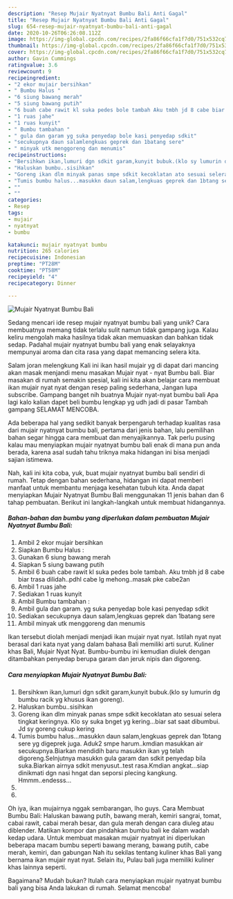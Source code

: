```yaml
---
description: "Resep Mujair Nyatnyat Bumbu Bali Anti Gagal"
title: "Resep Mujair Nyatnyat Bumbu Bali Anti Gagal"
slug: 654-resep-mujair-nyatnyat-bumbu-bali-anti-gagal
date: 2020-10-26T06:26:08.112Z
image: https://img-global.cpcdn.com/recipes/2fa86f66cfa1f7d0/751x532cq70/mujair-nyatnyat-bumbu-bali-foto-resep-utama.jpg
thumbnail: https://img-global.cpcdn.com/recipes/2fa86f66cfa1f7d0/751x532cq70/mujair-nyatnyat-bumbu-bali-foto-resep-utama.jpg
cover: https://img-global.cpcdn.com/recipes/2fa86f66cfa1f7d0/751x532cq70/mujair-nyatnyat-bumbu-bali-foto-resep-utama.jpg
author: Gavin Cummings
ratingvalue: 3.6
reviewcount: 9
recipeingredient:
- "2 ekor mujair bersihkan"
- " Bumbu Halus "
- "6 siung bawang merah"
- "5 siung bawang putih"
- "6 buah cabe rawit kl suka pedes bole tambah Aku tmbh jd 8 cabe biar trasa dilidahpdhl cabe lg mehongmasak pke cabe2an"
- "1 ruas jahe"
- "1 ruas kunyit"
- " Bumbu tambahan "
- " gula dan garam yg suka penyedap bole kasi penyedap sdkit"
- "secukupnya daun salamlengkuas geprek dan 1batang sere"
- " minyak utk menggoreng dan menumis"
recipeinstructions:
- "Bersihkwn ikan,lumuri dgn sdkit garam,kunyit bubuk.(klo sy lumurin dg bumbu racik yg khusus ikan goreng)."
- "Haluskan bumbu..sisihkan"
- "Goreng ikan dlm minyak panas smpe sdkit kecoklatan ato sesuai selera tingkat keringnya. Klo sy suka bnget yg kering...biar sat saat dibumbui. Jd sy goreng cukup kering"
- "Tumis bumbu halus...masukkn daun salam,lengkuas geprek dan 1btang sere yg digeprek juga. Aduk2 smpe harum..kmdian masukkan air secukupnya.Biarkan mendidih baru masukkn ikan yg telah digoreng.Selnjutnya masukkn gula garam dan sdkit penyedap bila suka.Biarkan airnya sdkit menyusut..test rasa.Kmdian angkat...siap dinikmati dgn nasi hngat dan seporsi plecing kangkung. Hmmm..endesss..."
- ""
- ""
categories:
- Resep
tags:
- mujair
- nyatnyat
- bumbu

katakunci: mujair nyatnyat bumbu 
nutrition: 265 calories
recipecuisine: Indonesian
preptime: "PT28M"
cooktime: "PT58M"
recipeyield: "4"
recipecategory: Dinner

---
```



![Mujair Nyatnyat Bumbu Bali](https://img-global.cpcdn.com/recipes/2fa86f66cfa1f7d0/751x532cq70/mujair-nyatnyat-bumbu-bali-foto-resep-utama.jpg)

Sedang mencari ide resep mujair nyatnyat bumbu bali yang unik? Cara membuatnya memang tidak terlalu sulit namun tidak gampang juga. Kalau keliru mengolah maka hasilnya tidak akan memuaskan dan bahkan tidak sedap. Padahal mujair nyatnyat bumbu bali yang enak selayaknya mempunyai aroma dan cita rasa yang dapat memancing selera kita.

Salam joran melengkung Kali ini ikan hasil mujair yg di dapat dari mancing akan masak menjandi menu masakan Mujair nyat - nyat Bumbu bali. Biar masakan di rumah semakin spesial, kali ini kita akan belajar cara membuat ikan mujair nyat nyat dengan resep paling sederhana, Jangan lupa subscribe. Gampang banget nih buatnya Mujair nyat-nyat bumbu bali Apa lagi kalo kalian dapet beli bumbu lengkap yg udh jadi di pasar Tambah gampang SELAMAT MENCOBA.

Ada beberapa hal yang sedikit banyak berpengaruh terhadap kualitas rasa dari mujair nyatnyat bumbu bali, pertama dari jenis bahan, lalu pemilihan bahan segar hingga cara membuat dan menyajikannya. Tak perlu pusing kalau mau menyiapkan mujair nyatnyat bumbu bali enak di mana pun anda berada, karena asal sudah tahu triknya maka hidangan ini bisa menjadi sajian istimewa.


Nah, kali ini kita coba, yuk, buat mujair nyatnyat bumbu bali sendiri di rumah. Tetap dengan bahan sederhana, hidangan ini dapat memberi manfaat untuk membantu menjaga kesehatan tubuh kita. Anda dapat menyiapkan Mujair Nyatnyat Bumbu Bali menggunakan 11 jenis bahan dan 6 tahap pembuatan. Berikut ini langkah-langkah untuk membuat hidangannya.

<!--inarticleads1-->

##### Bahan-bahan dan bumbu yang diperlukan dalam pembuatan Mujair Nyatnyat Bumbu Bali:

1. Ambil 2 ekor mujair bersihkan
1. Siapkan  Bumbu Halus :
1. Gunakan 6 siung bawang merah
1. Siapkan 5 siung bawang putih
1. Ambil 6 buah cabe rawit kl suka pedes bole tambah. Aku tmbh jd 8 cabe biar trasa dilidah..pdhl cabe lg mehong..masak pke cabe2an
1. Ambil 1 ruas jahe
1. Sediakan 1 ruas kunyit
1. Ambil  Bumbu tambahan :
1. Ambil  gula dan garam. yg suka penyedap bole kasi penyedap sdkit
1. Sediakan secukupnya daun salam,lengkuas geprek dan 1batang sere
1. Ambil  minyak utk menggoreng dan menumis


Ikan tersebut diolah menjadi menjadi ikan mujair nyat nyat. Istilah nyat nyat berasal dari kata nyat yang dalam bahasa Bali memiliki arti surut. Kuliner khas Bali, Mujair Nyat Nyat. Bumbu-bumbu ini kemudian diulek dengan ditambahkan penyedap berupa garam dan jeruk nipis dan digoreng. 

<!--inarticleads2-->

##### Cara menyiapkan Mujair Nyatnyat Bumbu Bali:

1. Bersihkwn ikan,lumuri dgn sdkit garam,kunyit bubuk.(klo sy lumurin dg bumbu racik yg khusus ikan goreng).
1. Haluskan bumbu..sisihkan
1. Goreng ikan dlm minyak panas smpe sdkit kecoklatan ato sesuai selera tingkat keringnya. Klo sy suka bnget yg kering...biar sat saat dibumbui. Jd sy goreng cukup kering
1. Tumis bumbu halus...masukkn daun salam,lengkuas geprek dan 1btang sere yg digeprek juga. Aduk2 smpe harum..kmdian masukkan air secukupnya.Biarkan mendidih baru masukkn ikan yg telah digoreng.Selnjutnya masukkn gula garam dan sdkit penyedap bila suka.Biarkan airnya sdkit menyusut..test rasa.Kmdian angkat...siap dinikmati dgn nasi hngat dan seporsi plecing kangkung. Hmmm..endesss...
1. 
1. 


Oh iya, ikan mujairnya nggak sembarangan, lho guys. Cara Membuat Bumbu Bali: Haluskan bawang putih, bawang merah, kemiri sangrai, tomat, cabai rawit, cabai merah besar, dan gula merah dengan cara diuleg atau diblender. Matikan kompor dan pindahkan bumbu bali ke dalam wadah kedap udara. Untuk membuat masakan mujair nyatnyat ini diperlukan beberapa macam bumbu seperti bawang merang, bawang putih, cabe merah, kemiri, dan gabungan Nah itu sekilas tentang kuliner khas Bali yang bernama ikan mujair nyat nyat. Selain itu, Pulau bali juga memiliki kuliner khas lainnya seperti. 

Bagaimana? Mudah bukan? Itulah cara menyiapkan mujair nyatnyat bumbu bali yang bisa Anda lakukan di rumah. Selamat mencoba!
